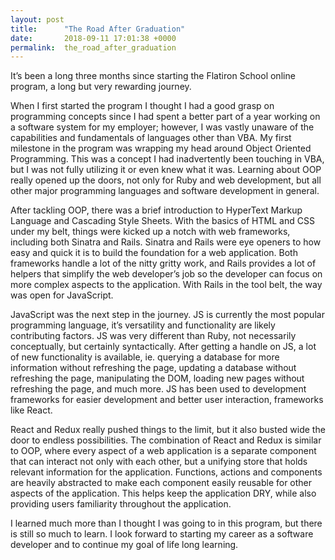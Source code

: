 ```yaml
---
layout: post
title:      "The Road After Graduation"
date:       2018-09-11 17:01:38 +0000
permalink:  the_road_after_graduation
---
```


It’s been a long three months since starting the Flatiron School online program, a long but very rewarding journey. 

When I first started the program I thought I had a good grasp on programming concepts since I had spent a better part of a year working on a software system for my employer; however, I was vastly unaware of the capabilities and fundamentals of languages other than VBA. My first milestone in the program was wrapping my head around Object Oriented Programming. This was a concept I had inadvertently been touching in VBA, but  I was not fully utilizing it or even knew what it was. Learning about OOP really opened up the doors, not only for Ruby and web development, but all other major programming languages and software development in general. 

After tackling OOP, there was a brief introduction to HyperText Markup Language and Cascading Style Sheets. With the basics of HTML and CSS under my belt, things were kicked up a notch with web frameworks, including both Sinatra and Rails. Sinatra and Rails were eye openers to how easy and quick it is to build the foundation for a web application. Both frameworks handle a lot of the nitty gritty work, and Rails provides a lot of helpers that simplify the web developer’s job so the developer can focus on more complex aspects to the application. With Rails in the tool belt, the way was open for JavaScript.

JavaScript was the next step in the journey. JS is currently the most popular programming language, it’s versatility and functionality are likely contributing factors. JS was very different than Ruby, not necessarily conceptually, but certainly syntactically. After getting a handle on JS, a lot of new functionality is available, ie. querying a database for more information without refreshing the page, updating a database without refreshing the page, manipulating the DOM, loading new pages without refreshing the page, and much more. JS has been used to development frameworks for easier development and better user interaction, frameworks like React.

React and Redux really pushed things to the limit, but it also busted wide the door to endless possibilities. The combination of React and Redux is similar to OOP, where every aspect of a web application is a separate component that can interact not only with each other, but a unifying store that holds relevant information for the application. Functions, actions and components are heavily abstracted to make each component easily reusable for other aspects of the application. This helps keep the application DRY, while also providing users familiarity throughout the application. 

I learned much more than I thought I was going to in this program, but there is still so much to learn. I look forward to starting my career as a software developer and to continue my goal of life long learning.
